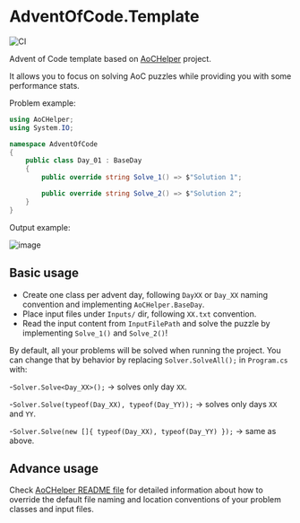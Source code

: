 # AdventOfCode.Template

![CI](https://github.com/eduherminio/AdventOfCode.Template/workflows/CI/badge.svg)

Advent of Code template based on [AoCHelper](https://github.com/eduherminio/AoCHelper) project.

It allows you to focus on solving AoC puzzles while providing you with some performance stats.  

Problem example:

```csharp
using AoCHelper;
using System.IO;

namespace AdventOfCode
{
    public class Day_01 : BaseDay
    {
        public override string Solve_1() => $"Solution 1";

        public override string Solve_2() => $"Solution 2";
    }
}
```

Output example:

![image](https://user-images.githubusercontent.com/11148519/100517610-0987a880-318c-11eb-897d-6278a440fd44.png)

## Basic usage

- Create one class per advent day, following `DayXX` or `Day_XX` naming convention and implementing `AoCHelper.BaseDay`.
- Place input files under `Inputs/` dir, following `XX.txt` convention.
- Read the input content from `InputFilePath` and solve the puzzle by implementing `Solve_1()` and `Solve_2()`!

By default, all your problems will be solved when running the project. You can change that by behavior by replacing `Solver.SolveAll();` in `Program.cs` with:

-`Solver.Solve<Day_XX>();` → solves only day `XX`.

-`Solver.Solve(typeof(Day_XX), typeof(Day_YY));` → solves only days `XX` and `YY`.

-`Solver.Solve(new []{ typeof(Day_XX), typeof(Day_YY) });` → same as above.

## Advance usage

Check [AoCHelper README file](https://github.com/eduherminio/AoCHelper#advanced-usage) for detailed information about how to override the default file naming and location conventions of your problem classes and input files.
